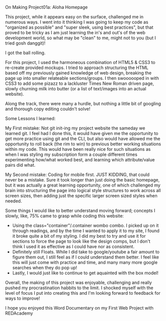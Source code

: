 On Making Project01a: Aloha Homepage

This project, while it appears easy on the surface, challenged me in numerous ways. I went into it thinking I was going to keep my code as "organized as possible" and "super sleek, using best practices", but that proved to be tricky as I am just learning the in's and out's of the web development world, so what may be "clean" to me, might not to you (but I tried gosh danggit)! 

I got the ball rolling.

For this project, I used the harmoneous combination of HTML5 & CSS3 to re-create provided mockups. I tried to approach structuring the HTML based off my previously gained knowledge of web design, breaking the page up into smaller relateable sections/groups. I then swoooooped in with CSS3 to add some pizazz to a lackluster Times New Roman driven page, slowly churning milk into butter (or a list of text/images into an actual website).

Along the track, there were many a hurdle, but nothing a little bit of googling and thorough copy editing couldn't solve!

Some Lessons I learned:

My First mistake: Not git init-ing my project website the sameday we learned git. I feel had I done this, it would have given me the opportunity to get more practice using git and the CLI, but also would have allowed me the opportunity to roll back (the rim to win) to previous better working situations within my code. This would have been really nice for such situations as when I was styling my subscription form a couple different times experimenting how/what worked best, and learning which attribute/value pairs did what.

My Second mistake: Coding for mobile first. JUST KIDDING, that could never be a mistake. Sure it took longer than just doing the basic homepage, but it was actually a great learning opportunity, one of which challenged my brain into structuring the page into logical style structures to work across all screen sizes, then adding just the specific larger screen sized styles when needed. 

Some things I would like to better understand moving forward; concepts I slowly, like, 75% came to grasp while coding this website:
- Using the class="container"/.container wombo combo. I picked up on it through readings, and by the time I wanted to apply it to my site, I found it broke quite a bit of my styling. I did my best to try and use it for sections to force the page to look like the design comps, but I don't think I used it as effective as I could have nor as consistent.
- Definitely still Floats. While I did take to google/youtube a fair amount to figure them out, I still feel as if I could understand them better. I feel like this will just come with practice and time, and many many more google searches when they do pop up!
- Lastly, I would just like to continue to get aquainted with the box model! 

Overall, the making of this project was enjoyable, challenging and really pushed my procrastination habbits to the limit. I shocked myself with the level of focus I put into creating this and I'm looking forward to feedback for ways to improve!

I hope you enjoyed this Word Documentary on my First Web Project with REDAcademy
